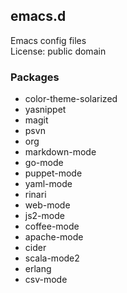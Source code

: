 ## emacs.d
Emacs config files  
License: public domain

### Packages
* color-theme-solarized
* yasnippet
* magit
* psvn
* org
* markdown-mode
* go-mode
* puppet-mode
* yaml-mode
* rinari
* web-mode
* js2-mode
* coffee-mode
* apache-mode
* cider
* scala-mode2
* erlang
* csv-mode
